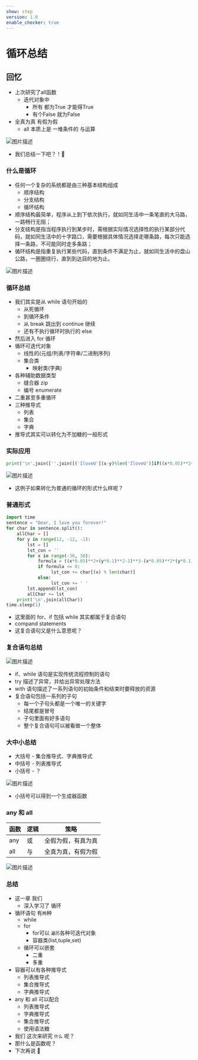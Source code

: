 ```yaml
---
show: step
version: 1.0
enable_checker: true
---
```


# 循环总结

## 回忆

- 上次研究了all函数
	- 迭代对象中 
		- 所有 都为True 才能得True
		- 有个False 就为False
- 全真为真 有假为假
	- all  本质上是 一堆条件的 与运算

![图片描述](https://doc.shiyanlou.com/courses/3584/labs/3010774/uid1190679-20241105-1730793611634) 

- 我们总结一下吧？！🤔

### 什么是循环

- 任何一个复杂的系统都是由三种基本结构组成
  - 顺序结构
  - 分支结构
  - 循环结构
- 顺序结构最简单，程序从上到下依次执行，就如同生活中一条笔直的大马路，一路畅行无阻；
- 分支结构是指当程序执行到某步时，需根据实际情况选择性的执行某部分代码，就如同生活中的十字路口，需要根据具体情况选择走哪条路，每次只能选择一条路，不可能同时走多条路；
- 循环结构是指重复执行某些代码，直到条件不满足为止，就如同生活中的盘山公路，一圈圈绕行，直到到达目的地为止。

![图片描述](https://doc.shiyanlou.com/courses/uid1190679-20211231-1640920524549)

### 循环总结

- 我们其实是从 while 语句开始的
  - 从死循环
  - 到循环条件
  - 从 break 跳出到 continue 继续
  - 还有不执行循环时执行的 else
- 然后进入 for 循环
- 循环可迭代对象
  - 线性的(元组/列表/字符串/二进制序列)
  - 集合类
    - 映射类(字典)
- 各种辅助数据类型
  - 缝合器 zip
  - 编号 enumerate
- 二重甚至多重循环
- 三种推导式
  - 列表
  - 集合
  - 字典
- 推导式其实可以转化为不加糖的一般形式

### 实际应用

```python
print('\n'.join([''.join([('IloveU'[(x-y)%len('IloveU')]if((x*0.05)**2+(y*0.1)**2-1)**3-(x*0.05)**2*(y*0.1)**3<=0 else' ')for x in range(-30,30)])for y in range(15,-15,-1)]))
```

![图片描述](https://doc.shiyanlou.com/courses/uid1190679-20211227-1640569282424)

- 这例子如果转化为普通的循环的形式什么样呢？

### 普通形式

```python
import time
sentence = "Dear, I love you forever!"
for char in sentence.split():
	allChar = []
	for y in range(12, -12, -1):
		lst = []
		lst_con = ''
		for x in range(-30, 30):
			formula = ((x*0.05)**2+(y*0.1)**2-1)**3-(x*0.05)**2*(y*0.1)**3
			if formula <= 0:
				 lst_con += char[(x) % len(char)]
			else:
				 lst_con += ' '
		lst.append(lst_con)
		allChar += lst
	print('\n'.join(allChar))
time.sleep(1)
```

- 这里面的 for、if 包括 while 其实都属于复合语句
- compand statements
- 这复合语句又是什么意思呢？

### 复合语句总结

![图片描述](https://doc.shiyanlou.com/courses/uid1190679-20211107-1636285432910)

- if、while 语句是实现传统流程控制的语句
- try 描述了异常，并给出异常处理方法
- with 语句描述了一系列语句的初始条件和结束时要释放的资源
- 复合语句包括一系列的子句
  - 每一个子句头都是一个唯一的关键字
  - 结尾都是冒号
  - 子句里面有好多语句
  - 整个复合语句可以被看做一个整体

### 大中小总结

- 大括号 - 集合推导式、字典推导式
- 中括号 - 列表推导式
- 小括号 - ？

![图片描述](https://doc.shiyanlou.com/courses/uid1190679-20211231-1640919600051)

- 小括号可以得到一个生成器函数

### any 和 all

|函数|逻辑|策略|
|---|---|---|
|any|或|全假为假，有真为真|
|all|与|全真为真，有假为假|


![图片描述](https://doc.shiyanlou.com/courses/3584/labs/259389/uid1190679-20241105-1730794033455) 

### 总结

- 这一章 我们	
	- 深入学习了 循环
- 循环语句 有`两`种	
	- while
	- for
		- for可以 `遍历`各种可迭代对象
		- 容器类(list,tuple,set)
	- 循环可以嵌套
		- 二重
		- 多重
- 容器可以有各种推导式
	- 列表推导式
	- 集合推导式
	- 字典推导式
- any 和 all 可以配合
	- 列表推导式
	- 字典推导式
	- 集合推导式
	- 使用语法糖 
- 我们 这次来研究 `什么` 呢？
- 那什么是函数呢？
- 下次再说 👋
